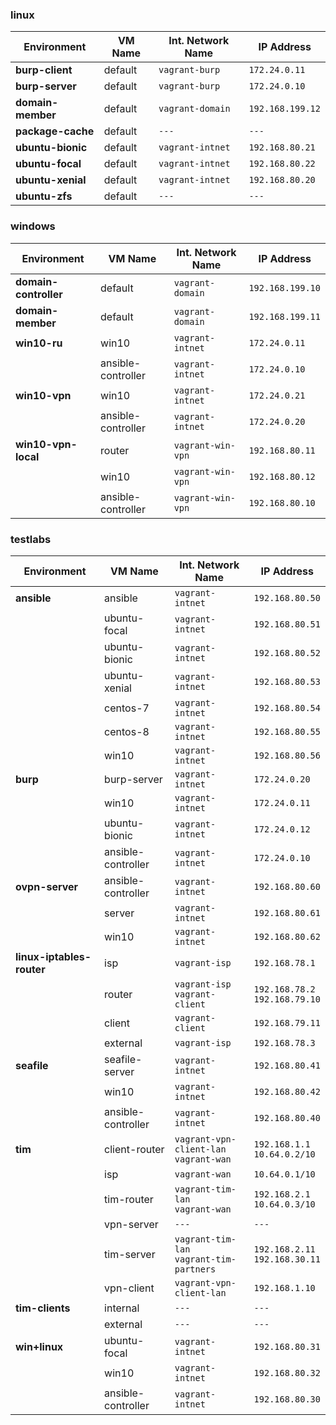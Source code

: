 ### linux

| Environment               | VM Name |Int. Network Name        | IP Address       |
|---------------------------|---------|-------------------------|------------------|
| **burp-client**           | default | `vagrant-burp`          | `172.24.0.11`    |
| **burp-server**           | default | `vagrant-burp`          | `172.24.0.10`    |
| **domain-member**         | default | `vagrant-domain`        | `192.168.199.12` |
| **package-cache**         | default | `---`                   | `---`            |
| **ubuntu-bionic**         | default | `vagrant-intnet`        | `192.168.80.21`  |
| **ubuntu-focal**          | default | `vagrant-intnet`        | `192.168.80.22`  |
| **ubuntu-xenial**         | default | `vagrant-intnet`        | `192.168.80.20`  |
| **ubuntu-zfs**            | default | `---`                   | `---`            |


### windows

| Environment               | VM Name            | Int. Network Name        | IP Address       |
|---------------------------|--------------------|--------------------------|------------------|
| **domain-controller**     | default            | `vagrant-domain`         | `192.168.199.10` |
| **domain-member**         | default            | `vagrant-domain`         | `192.168.199.11` |
| **win10-ru**              | win10              | `vagrant-intnet`         | `172.24.0.11`    |
|                           | ansible-controller | `vagrant-intnet`         | `172.24.0.10`    |
| **win10-vpn**             | win10              | `vagrant-intnet`         | `172.24.0.21`    |
|                           | ansible-controller | `vagrant-intnet`         | `172.24.0.20`    |
| **win10-vpn-local**       | router             | `vagrant-win-vpn`        | `192.168.80.11`  |
|                           | win10              | `vagrant-win-vpn`        | `192.168.80.12`  |
|                           |ansible-controller  | `vagrant-win-vpn`        | `192.168.80.10`  |


### testlabs

| Environment               | VM Name                  | Int. Network Name                           | IP Address                        |
|---------------------------|--------------------------|---------------------------------------------|-----------------------------------|
| **ansible**               | ansible                  | `vagrant-intnet`                            | `192.168.80.50`                   |
|                           | ubuntu-focal             | `vagrant-intnet`                            | `192.168.80.51`                   |
|                           | ubuntu-bionic            | `vagrant-intnet`                            | `192.168.80.52`                   |
|                           | ubuntu-xenial            | `vagrant-intnet`                            | `192.168.80.53`                   |
|                           | centos-7                 | `vagrant-intnet`                            | `192.168.80.54`                   |
|                           | centos-8                 | `vagrant-intnet`                            | `192.168.80.55`                   |
|                           | win10                    | `vagrant-intnet`                            | `192.168.80.56`                   |
| **burp**                  | burp-server              | `vagrant-intnet`                            | `172.24.0.20`                     |
|                           | win10                    | `vagrant-intnet`                            | `172.24.0.11`                     |
|                           | ubuntu-bionic            | `vagrant-intnet`                            | `172.24.0.12`                     |
|                           | ansible-controller       | `vagrant-intnet`                            | `172.24.0.10`                     |
| **ovpn-server**           | ansible-controller       | `vagrant-intnet`                            | `192.168.80.60`                   |
|                           | server                   | `vagrant-intnet`                            | `192.168.80.61`                   |
|                           | win10                    | `vagrant-intnet`                            | `192.168.80.62`                   |
| **linux-iptables-router** | isp                      | `vagrant-isp`                               | `192.168.78.1`                    |
|                           | router                   | `vagrant-isp`<br>`vagrant-client`           | `192.168.78.2`<br>`192.168.79.10` |
|                           | client                   | `vagrant-client`                            | `192.168.79.11`                   |
|                           | external                 | `vagrant-isp`                               | `192.168.78.3`                    |
| **seafile**               | seafile-server           | `vagrant-intnet`                            | `192.168.80.41`                   |
|                           | win10                    | `vagrant-intnet`                            | `192.168.80.42`                   |
|                           | ansible-controller       | `vagrant-intnet`                            | `192.168.80.40`                   |
| **tim**                   | client-router            | `vagrant-vpn-client-lan`<br>`vagrant-wan`   | `192.168.1.1`<br>`10.64.0.2/10`   |
|                           | isp                      | `vagrant-wan`                               | `10.64.0.1/10`                    |
|                           | tim-router               | `vagrant-tim-lan`<br>`vagrant-wan`          | `192.168.2.1`<br>`10.64.0.3/10`   |
|                           | vpn-server               | `---`                                       | `---`                             |
|                           | tim-server               | `vagrant-tim-lan`<br>`vagrant-tim-partners` | `192.168.2.11`<br>`192.168.30.11` |
|                           | vpn-client               | `vagrant-vpn-client-lan`                    | `192.168.1.10`                    |
| **tim-clients**           | internal                 | `---`                                       | `---`                             |
|                           | external                 | `---`                                       | `---`                             |
| **win+linux**             | ubuntu-focal             | `vagrant-intnet`                            | `192.168.80.31`                   |
|                           | win10                    | `vagrant-intnet`                            | `192.168.80.32`                   |
|                           | ansible-controller       | `vagrant-intnet`                            | `192.168.80.30`                   |
